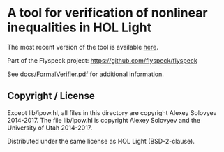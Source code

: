 A tool for verification of nonlinear inequalities in HOL Light
============

The most recent version of the tool is available
[here](https://github.com/monadius/formal_ineqs).

Part of the Flyspeck project:
https://github.com/flyspeck/flyspeck

See [docs/FormalVerifier.pdf](docs/FormalVerifier.pdf) for additional information.


Copyright / License
-------------------

Except lib/ipow.hl, all files in this directory are copyright Alexey Solovyev 2014-2017. The file lib/ipow.hl is copyright Alexey Solovyev and the University of Utah 2014-2017.

Distributed under the same license as HOL Light (BSD-2-clause).
